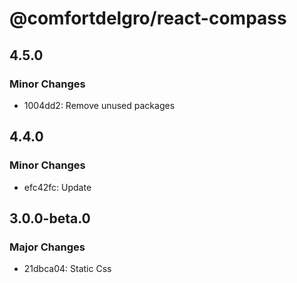 # @comfortdelgro/react-compass

## 4.5.0

### Minor Changes

- 1004dd2: Remove unused packages

## 4.4.0

### Minor Changes

- efc42fc: Update

## 3.0.0-beta.0

### Major Changes

- 21dbca04: Static Css
